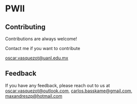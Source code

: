# PWII

## Contributing

Contributions are always welcome!

Contact me if you want to contribute

oscar.vasquezot@uanl.edu.mx



## Feedback

If you have any feedback, please reach out to us at oscar.vasquezot@outlook.com, carlos.basskame@gmail.com, maxandreszp@hotmail.com
